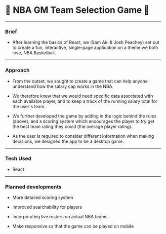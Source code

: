 # 🏀 NBA GM Team Selection Game 🏀

<!-- [Click here to play the game in your desktop browser](https://nba-gm-simulator.herokuapp.com/) -->

---

### Brief

- After learning the basics of React, we (Sam Aki & Josh Peachey) set out to create a fun, interactive, single-page application on a theme we both love, NBA Basketball.

---

### Approach

- From the outset, we sought to create a game that can help anyone understand how the salary cap works in the NBA.

- We therefore knew that we would need specific data associated with each available player, and to keep a track of the running salary total for the user's team.

- We further developed the game by adding in the logic behind the rules (above), and a scoring system which encourages the player to try get the best team rating they could (the average player rating).

- As the user is required to consider different information when making decisions, we designed the app to be a desktop game.

---

### Tech Used

- React

---

### Planned developments

- More detailed scoring system

- Improved searchability for players

- Incorporating live rosters on actual NBA teams

- Make responsive so that the game can be played on mobile
